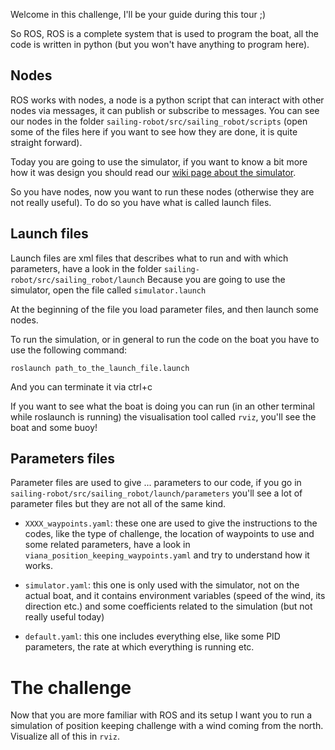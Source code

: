 Welcome in this challenge, I'll be your guide during this tour ;)

So ROS, ROS is a complete system that is used to program the boat, all the code is written in python (but you won't have anything to program here).

## Nodes
ROS works with nodes, a node is a python script that can interact with other nodes via messages, it can publish or subscribe to messages.
You can see our nodes in the folder `sailing-robot/src/sailing_robot/scripts` (open some of the files here if you want to see how they are done, it is quite straight forward).

Today you are going to use the simulator, if you want to know a bit more how it was design you should read our [wiki page about the simulator](Simulator).

So you have nodes, now you want to run these nodes (otherwise they are not really useful). To do so you have what is called launch files.

## Launch files
Launch files are xml files that describes what to run and with which parameters, have a look in the folder `sailing-robot/src/sailing_robot/launch` 
Because you are going to use the simulator, open the file called `simulator.launch`

At the beginning of the file you load parameter files, and then launch some nodes.

To run the simulation, or in general to run the code on the boat you have to use the following command:

```
roslaunch path_to_the_launch_file.launch
```

And you can terminate it via ctrl+c

If you want to see what the boat is doing you can run (in an other terminal while roslaunch is running) the visualisation tool called `rviz`, you'll see the boat and some buoy!



## Parameters files
Parameter files are used to give ... parameters to our code, if you go in `sailing-robot/src/sailing_robot/launch/parameters` you'll see a lot of parameter files but they are not all of the same kind.
* `XXXX_waypoints.yaml`: these one are used to give the instructions to the codes, like the type of challenge, the location of waypoints to use and some related parameters, have a look in `viana_position_keeping_waypoints.yaml` and try to understand how it works.

* `simulator.yaml`: this one is only used with the simulator, not on the actual boat, and it contains environment variables (speed of the wind, its direction etc.) and some coefficients related to the simulation (but not really useful today)

* `default.yaml`: this one includes everything else, like some PID parameters, the rate at which everything is running etc.


# The challenge
Now that you are more familiar with ROS and its setup I want you to run a simulation of position keeping challenge with a wind coming from the north. Visualize all of this in `rviz`.

